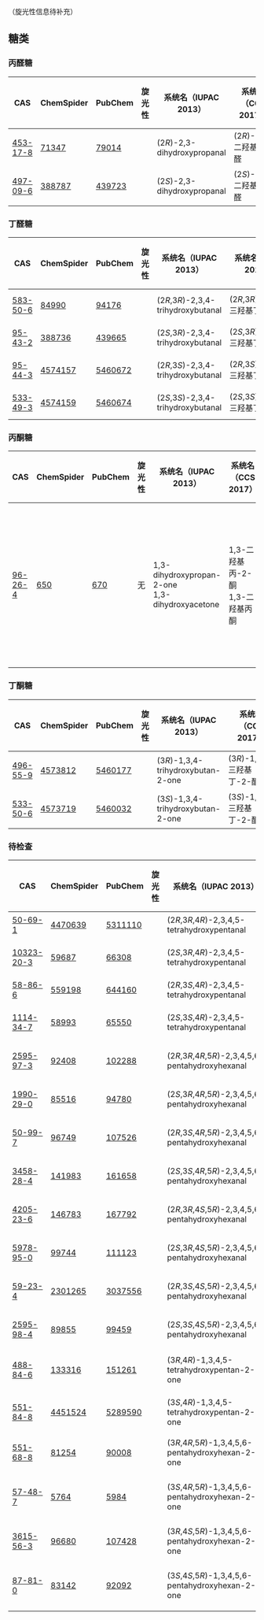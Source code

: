（旋光性信息待补充）

## 糖类
### 丙醛糖
|CAS|ChemSpider|PubChem|旋光性|系统名（IUPAC 2013）|系统名（CCS 2017）|糖类系统名（IUPAC 2013）|糖类系统名（CCS 2017）|保留名（IUPAC 2013）|保留名（CCS 2017）|注释|
|-|-|-|-|-|-|-|-|-|-|-|
|[453-17-8](https://commonchemistry.cas.org/detail?cas_rn=453-17-8)|[71347](https://www.chemspider.com/Chemical-Structure.71347.html)|[79014](https://pubchem.ncbi.nlm.nih.gov/compound/79014)||(2*R*)-2,3-dihydroxypropanal|(2*R*)-2,3-二羟基丙醛|D-*glycero*-triose|D-甘油-丙糖|D-glyceraldehyde|D-甘油醛||
|[497-09-6](https://commonchemistry.cas.org/detail?cas_rn=497-09-6)|[388787](https://www.chemspider.com/Chemical-Structure.388787.html)|[439723](https://pubchem.ncbi.nlm.nih.gov/compound/439723)||(2*S*)-2,3-dihydroxypropanal|(2*S*)-2,3-二羟基丙醛|L-*glycero*-triose|L-甘油-丙糖|L-glyceraldehyde|L-甘油醛||

### 丁醛糖
|CAS|ChemSpider|PubChem|旋光性|系统名（IUPAC 2013）|系统名（CCS 2017）|糖类系统名（IUPAC 2013）|糖类系统名（CCS 2017）|保留名（IUPAC 2013）|保留名（CCS 2017）|注释|
|-|-|-|-|-|-|-|-|-|-|-|
|[583-50-6](https://commonchemistry.cas.org/detail?cas_rn=583-50-6)|[84990](https://www.chemspider.com/Chemical-Structure.84990.html)|[94176](https://pubchem.ncbi.nlm.nih.gov/compound/94176)||(2*R*,3*R*)-2,3,4-trihydroxybutanal|(2*R*,3*R*)-2,3,4-三羟基丁醛|D-*erythro*-tetrose|D-赤-丁糖|D-erythrose|D-赤藓糖||
|[95-43-2](https://commonchemistry.cas.org/detail?cas_rn=95-43-2)|[388736](https://www.chemspider.com/Chemical-Structure.388736.html)|[439665](https://pubchem.ncbi.nlm.nih.gov/compound/439665)||(2*S*,3*R*)-2,3,4-trihydroxybutanal|(2*S*,3*R*)-2,3,4-三羟基丁醛|D-*threo*-tetrose|D-苏-丁糖|D-threose|D-苏阿糖||
|[95-44-3](https://commonchemistry.cas.org/detail?cas_rn=95-44-3)|[4574157](https://www.chemspider.com/Chemical-Structure.4574157.html)|[5460672](https://pubchem.ncbi.nlm.nih.gov/compound/5460672)||(2*R*,3*S*)-2,3,4-trihydroxybutanal|(2*R*,3*S*)-2,3,4-三羟基丁醛|L-*threo*-tetrose|L-苏-丁糖|L-threose|L-苏阿糖||
|[533-49-3](https://commonchemistry.cas.org/detail?cas_rn=533-49-3)|[4574159](https://www.chemspider.com/Chemical-Structure.4574159.html)|[5460674](https://pubchem.ncbi.nlm.nih.gov/compound/5460674)||(2*S*,3*S*)-2,3,4-trihydroxybutanal|(2*S*,3*S*)-2,3,4-三羟基丁醛|L-*erythro*-tetrose|L-赤-丁糖|L-erythrose|L-赤藓糖||

### 丙酮糖
|CAS|ChemSpider|PubChem|旋光性|系统名（IUPAC 2013）|系统名（CCS 2017）|糖类系统名（IUPAC 2013）|糖类系统名（CCS 2017）|保留名（IUPAC 2013）|保留名（CCS 2017）|注释|
|-|-|-|-|-|-|-|-|-|-|-|
|[96-26-4](https://commonchemistry.cas.org/detail?cas_rn=96-26-4)|[650](https://www.chemspider.com/Chemical-Structure.650.html)|[670](https://pubchem.ncbi.nlm.nih.gov/compound/670)|无|1,3-dihydroxypropan-2-one<br>1,3-dihydroxyacetone|1,3-二羟基丙-2-酮<br>1,3-二羟基丙酮|||glycerone||汉语里通常不使用「甘油酮」的说法，故 CCS 2017 不设保留名。|

### 丁酮糖
|CAS|ChemSpider|PubChem|旋光性|系统名（IUPAC 2013）|系统名（CCS 2017）|糖类系统名（IUPAC 2013）|糖类系统名（CCS 2017）|保留名（IUPAC 2013）|保留名（CCS 2017）|注释|
|-|-|-|-|-|-|-|-|-|-|-|
|[496-55-9](https://commonchemistry.cas.org/detail?cas_rn=496-55-9)|[4573812](https://www.chemspider.com/Chemical-Structure.4573812.html)|[5460177](https://pubchem.ncbi.nlm.nih.gov/compound/5460177)||(3*R*)-1,3,4-trihydroxybutan-2-one|(3*R*)-1,3,4-三羟基丁-2-酮|D-*glycero*-tetrulose|D-甘油-丁酮糖|D-erythrulose|D-赤藓酮糖||
|[533-50-6](https://commonchemistry.cas.org/detail?cas_rn=533-50-6)|[4573719](https://www.chemspider.com/Chemical-Structure.4573719.html)|[5460032](https://pubchem.ncbi.nlm.nih.gov/compound/5460032)||(3*S*)-1,3,4-trihydroxybutan-2-one|(3*S*)-1,3,4-三羟基丁-2-酮|L-*glycero*-tetrulose|L-甘油-丁酮糖|L-erythrulose|L-赤藓酮糖||

### 待检查
|CAS|ChemSpider|PubChem|旋光性|系统名（IUPAC 2013）|系统名（CCS 2017）|糖类系统名（IUPAC 2013）|糖类系统名（CCS 2017）|保留名（IUPAC 2013）|保留名（CCS 2017）|注释|
|-|-|-|-|-|-|-|-|-|-|-|
|[50-69-1](https://commonchemistry.cas.org/detail?cas_rn=50-69-1)|[4470639](https://www.chemspider.com/Chemical-Structure.4470639.html)|[5311110](https://pubchem.ncbi.nlm.nih.gov/compound/5311110)||(2*R*,3*R*,4*R*)-2,3,4,5-tetrahydroxypentanal|(2*R*,3*R*,4*R*)-2,3,4,5-四羟基戊醛|D-*ribo*-pentose|D-核-戊糖|D-ribose|D-核糖||
|[10323-20-3](https://commonchemistry.cas.org/detail?cas_rn=10323-20-3)|[59687](https://www.chemspider.com/Chemical-Structure.59687.html)|[66308](https://pubchem.ncbi.nlm.nih.gov/compound/66308)||(2*S*,3*R*,4*R*)-2,3,4,5-tetrahydroxypentanal|(2*S*,3*R*,4*R*)-2,3,4,5-四羟基戊醛|D-*arabino*-pentose|D-阿拉伯-戊糖|D-arabinose|D-阿拉伯糖||
|[58-86-6](https://commonchemistry.cas.org/detail?cas_rn=58-86-6)|[559198](https://www.chemspider.com/Chemical-Structure.559198.html)|[644160](https://pubchem.ncbi.nlm.nih.gov/compound/644160)||(2*R*,3*S*,4*R*)-2,3,4,5-tetrahydroxypentanal|(2*R*,3*S*,4*R*)-2,3,4,5-四羟基戊醛|D-*xylo*-pentose|D-木-戊糖|D-xylose|D-木糖||
|[1114-34-7](https://commonchemistry.cas.org/detail?cas_rn=1114-34-7)|[58993](https://www.chemspider.com/Chemical-Structure.58993.html)|[65550](https://pubchem.ncbi.nlm.nih.gov/compound/65550)||(2*S*,3*S*,4*R*)-2,3,4,5-tetrahydroxypentanal|(2*S*,3*S*,4*R*)-2,3,4,5-四羟基戊醛|D-*lyxo*-pentose|D-来苏-戊糖|D-lyxose|D-来苏糖||
|[2595-97-3](https://commonchemistry.cas.org/detail?cas_rn=2595-97-3)|[92408](https://www.chemspider.com/Chemical-Structure.92408.html)|[102288](https://pubchem.ncbi.nlm.nih.gov/compound/102288)||(2*R*,3*R*,4*R*,5*R*)-2,3,4,5,6-pentahydroxyhexanal|(2*R*,3*R*,4*R*,5*R*)-2,3,4,5,6-五羟基己醛|D-*allo*-hexose|D-阿洛-己糖|D-allose|D-阿洛糖||
|[1990-29-0](https://commonchemistry.cas.org/detail?cas_rn=1990-29-0)|[85516](https://www.chemspider.com/Chemical-Structure.85516.html)|[94780](https://pubchem.ncbi.nlm.nih.gov/compound/94780)||(2*S*,3*R*,4*R*,5*R*)-2,3,4,5,6-pentahydroxyhexanal|(2*S*,3*R*,4*R*,5*R*)-2,3,4,5,6-五羟基己醛|D-*altro*-hexose|D-阿卓-己糖|D-altrose|D-阿卓糖||
|[50-99-7](https://commonchemistry.cas.org/detail?cas_rn=50-99-7)|[96749](https://www.chemspider.com/Chemical-Structure.96749.html)|[107526](https://pubchem.ncbi.nlm.nih.gov/compound/107526)||(2*R*,3*S*,4*R*,5*R*)-2,3,4,5,6-pentahydroxyhexanal|(2*R*,3*S*,4*R*,5*R*)-2,3,4,5,6-五羟基己醛|D-*gluco*-hexose|D-葡萄-己糖|D-glucose|D-葡萄糖||
|[3458-28-4](https://commonchemistry.cas.org/detail?cas_rn=3458-28-4)|[141983](https://www.chemspider.com/Chemical-Structure.141983.html)|[161658](https://pubchem.ncbi.nlm.nih.gov/compound/161658)||(2*S*,3*S*,4*R*,5*R*)-2,3,4,5,6-pentahydroxyhexanal|(2*S*,3*S*,4*R*,5*R*)-2,3,4,5,6-五羟基己醛|D-*manno*-hexose|D-甘露-己糖|D-mannose|D-甘露糖||
|[4205-23-6](https://commonchemistry.cas.org/detail?cas_rn=4205-23-6)|[146783](https://www.chemspider.com/Chemical-Structure.146783.html)|[167792](https://pubchem.ncbi.nlm.nih.gov/compound/167792)||(2*R*,3*R*,4*S*,5*R*)-2,3,4,5,6-pentahydroxyhexanal|(2*R*,3*R*,4*S*,5*R*)-2,3,4,5,6-五羟基己醛|D-*gulo*-hexose|D-古洛-己糖|D-gulose|D-古洛糖||
|[5978-95-0](https://commonchemistry.cas.org/detail?cas_rn=5978-95-0)|[99744](https://www.chemspider.com/Chemical-Structure.99744.html)|[111123](https://pubchem.ncbi.nlm.nih.gov/compound/111123)||(2*S*,3*R*,4*S*,5*R*)-2,3,4,5,6-pentahydroxyhexanal|(2*S*,3*R*,4*S*,5*R*)-2,3,4,5,6-五羟基己醛|D-*ido*-hexose|D-艾杜-己糖|D-idose|D-艾杜糖||
|[59-23-4](https://commonchemistry.cas.org/detail?cas_rn=59-23-4)|[2301265](https://www.chemspider.com/Chemical-Structure.2301265.html)|[3037556](https://pubchem.ncbi.nlm.nih.gov/compound/3037556)||(2*R*,3*S*,4*S*,5*R*)-2,3,4,5,6-pentahydroxyhexanal|(2*R*,3*S*,4*S*,5*R*)-2,3,4,5,6-五羟基己醛|D-*galacto*-hexose|D-半乳-己糖|D-galactose|D-半乳糖||
|[2595-98-4](https://commonchemistry.cas.org/detail?cas_rn=2595-98-4)|[89855](https://www.chemspider.com/Chemical-Structure.89855.html)|[99459](https://pubchem.ncbi.nlm.nih.gov/compound/99459)||(2*S*,3*S*,4*S*,5*R*)-2,3,4,5,6-pentahydroxyhexanal|(2*S*,3*S*,4*S*,5*R*)-2,3,4,5,6-五羟基己醛|D-*talo*-hexose|D-塔洛-己糖|D-talose|D-塔洛糖||
|[488-84-6](https://commonchemistry.cas.org/detail?cas_rn=488-84-6)|[133316](https://www.chemspider.com/Chemical-Structure.133316.html)|[151261](https://pubchem.ncbi.nlm.nih.gov/compound/151261)||(3*R*,4*R*)-1,3,4,5-tetrahydroxypentan-2-one|(3*R*,4*R*)-1,3,4,5-四羟基戊-2-酮|D-*erythro*-pent-2-ulose|D-赤-戊-2-酮糖|D-ribulose|D-核酮糖||
|[551-84-8](https://commonchemistry.cas.org/detail?cas_rn=551-84-8)|[4451524](https://www.chemspider.com/Chemical-Structure.4451524.html)|[5289590](https://pubchem.ncbi.nlm.nih.gov/compound/5289590)||(3*S*,4*R*)-1,3,4,5-tetrahydroxypentan-2-one|(3*S*,4*R*)-1,3,4,5-四羟基戊-2-酮|D-*threo*-pent-2-ulose|D-苏-戊-2-酮糖|D-xylulose|D-木酮糖||
|[551-68-8](https://commonchemistry.cas.org/detail?cas_rn=551-68-8)|[81254](https://www.chemspider.com/Chemical-Structure.81254.html)|[90008](https://pubchem.ncbi.nlm.nih.gov/compound/90008)||(3*R*,4*R*,5*R*)-1,3,4,5,6-pentahydroxyhexan-2-one|(3*R*,4*R*,5*R*)-1,3,4,5,6-五羟基己-2-酮|D-*ribo*-hex-2-ulose|D-核-己-2-酮糖|D-psicose|D-阿洛酮糖||
|[57-48-7](https://commonchemistry.cas.org/detail?cas_rn=57-48-7)|[5764](https://www.chemspider.com/Chemical-Structure.5764.html)|[5984](https://pubchem.ncbi.nlm.nih.gov/compound/5984)||(3*S*,4*R*,5*R*)-1,3,4,5,6-pentahydroxyhexan-2-one|(3*S*,4*R*,5*R*)-1,3,4,5,6-五羟基己-2-酮|D-*arabino*-hex-2-ulose|D-阿拉伯-己-2-酮糖|D-fructose|D-果糖||
|[3615-56-3](https://commonchemistry.cas.org/detail?cas_rn=3615-56-3)|[96680](https://www.chemspider.com/Chemical-Structure.96680.html)|[107428](https://pubchem.ncbi.nlm.nih.gov/compound/107428)||(3*R*,4*S*,5*R*)-1,3,4,5,6-pentahydroxyhexan-2-one|(3*R*,4*S*,5*R*)-1,3,4,5,6-五羟基己-2-酮|D-*xylo*-hex-2-ulose|D-木-己-2-酮糖|D-sorbose|D-山梨糖||
|[87-81-0](https://commonchemistry.cas.org/detail?cas_rn=87-81-0)|[83142](https://www.chemspider.com/Chemical-Structure.83142.html)|[92092](https://pubchem.ncbi.nlm.nih.gov/compound/92092)||(3*S*,4*S*,5*R*)-1,3,4,5,6-pentahydroxyhexan-2-one|(3*S*,4*S*,5*R*)-1,3,4,5,6-五羟基己-2-酮|D-*lyxo*-hex-2-ulose|D-来苏-己-2-酮糖|D-tagatose|D-塔格糖||
